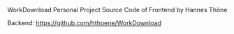 
WorkDownload Personal Project Source Code of Frontend by Hannes Thöne

Backend: https://github.com/hthoene/WorkDownload
